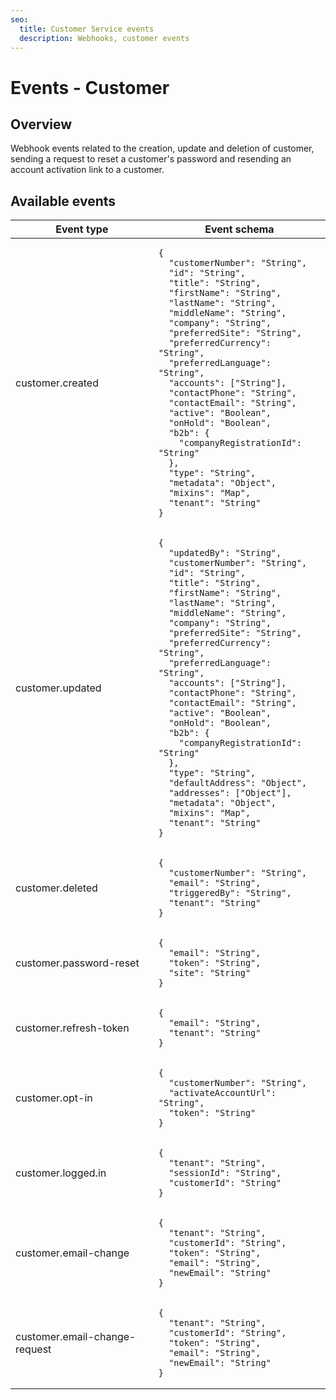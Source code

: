 ```yaml
---
seo:
  title: Customer Service events
  description: Webhooks, customer events
---
```


# Events - Customer

## Overview

Webhook events related to the creation, update and deletion of customer, sending a request to reset a customer's password and resending an account activation link to a customer.

## Available events

<table><thead><tr><th>Event type</th><th>Event schema</th></tr></thead><tbody><tr><td>customer.created</td><td><pre class="language-json"><code class="lang-json">{
  "customerNumber": "String",
  "id": "String",
  "title": "String",
  "firstName": "String",
  "lastName": "String",
  "middleName": "String",
  "company": "String",
  "preferredSite": "String",
  "preferredCurrency": "String",
  "preferredLanguage": "String",
  "accounts": ["String"],
  "contactPhone": "String",
  "contactEmail": "String",
  "active": "Boolean",
  "onHold": "Boolean",
  "b2b": {
    "companyRegistrationId": "String"
  },
  "type": "String",
  "metadata": "Object",
  "mixins": "Map",
  "tenant": "String"
}
</code></pre></td></tr><tr><td>customer.updated</td><td><pre class="language-json"><code class="lang-json">{
  "updatedBy": "String",
  "customerNumber": "String",
  "id": "String",
  "title": "String",
  "firstName": "String",
  "lastName": "String",
  "middleName": "String",
  "company": "String",
  "preferredSite": "String",
  "preferredCurrency": "String",
  "preferredLanguage": "String",
  "accounts": ["String"],
  "contactPhone": "String",
  "contactEmail": "String",
  "active": "Boolean",
  "onHold": "Boolean",
  "b2b": {
    "companyRegistrationId": "String"
  },
  "type": "String",
  "defaultAddress": "Object",
  "addresses": ["Object"],
  "metadata": "Object",
  "mixins": "Map",
  "tenant": "String"
}
</code></pre></td></tr><tr><td>customer.deleted</td><td><pre class="language-json"><code class="lang-json">{
  "customerNumber": "String",
  "email": "String",
  "triggeredBy": "String",
  "tenant": "String"
}
</code></pre></td></tr><tr><td>customer.password-reset</td><td><pre class="language-json"><code class="lang-json">{
  "email": "String",
  "token": "String",
  "site": "String"
}
</code></pre></td></tr><tr><td>customer.refresh-token</td><td><pre class="language-json"><code class="lang-json">{
  "email": "String",
  "tenant": "String"
}
</code></pre></td></tr><tr><td>customer.opt-in</td><td><pre class="language-json"><code class="lang-json">{
  "customerNumber": "String",
  "activateAccountUrl": "String",
  "token": "String"
}
</code></pre></td></tr><tr><td>customer.logged.in</td><td><pre class="language-json"><code class="lang-json">{
  "tenant": "String",
  "sessionId": "String",
  "customerId": "String"
}
</code></pre></td></tr><tr><td>customer.email-change</td><td><pre class="language-json"><code class="lang-json">{
  "tenant": "String",
  "customerId": "String",
  "token": "String",
  "email": "String",
  "newEmail": "String"
}
</code></pre></td></tr><tr><td>customer.email-change-request</td><td><pre class="language-json"><code class="lang-json">{
  "tenant": "String",
  "customerId": "String",
  "token": "String",
  "email": "String",
  "newEmail": "String"
}
</code></pre></td></tr></tbody></table>
